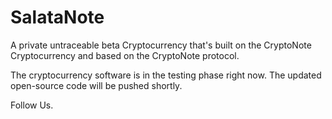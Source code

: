 # SalataNote

A private untraceable beta Cryptocurrency that's built on the CryptoNote Cryptocurrency and based on the CryptoNote protocol.

The cryptocurrency software is in the testing phase right now. The updated open-source code will be pushed shortly.

Follow Us.
